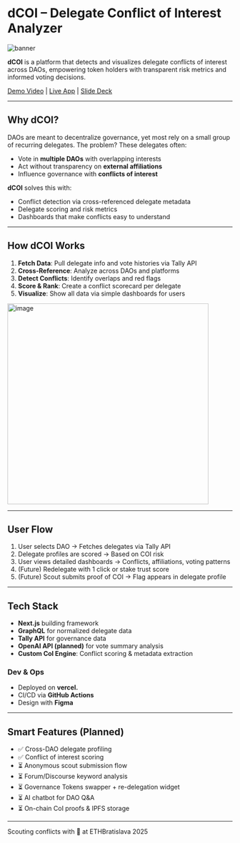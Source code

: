 # dCOI – Delegate Conflict of Interest Analyzer

![banner](https://github.com/user-attachments/assets/0aa62b19-182d-410b-801f-a66ecb8b7643)

**dCOI** is a platform that detects and visualizes delegate conflicts of interest across DAOs, empowering token holders with transparent risk metrics and informed voting decisions.

[Demo Video]() | [Live App](https://dcoi.vercel.app) | [Slide Deck](https://github.com/hadzija7/dcoi/blob/main/slide-deck.md)

---

## Why dCOI?

DAOs are meant to decentralize governance, yet most rely on a small group of recurring delegates. The problem? These delegates often:

- Vote in **multiple DAOs** with overlapping interests
- Act without transparency on **external affiliations**
- Influence governance with **conflicts of interest**

**dCOI** solves this with:

- Conflict detection via cross-referenced delegate metadata
- Delegate scoring and risk metrics
- Dashboards that make conflicts easy to understand

---

## How dCOI Works

1. **Fetch Data**: Pull delegate info and vote histories via Tally API
2. **Cross-Reference**: Analyze across DAOs and platforms
3. **Detect Conflicts**: Identify overlaps and red flags
4. **Score & Rank**: Create a conflict scorecard per delegate
5. **Visualize**: Show all data via simple dashboards for users

<img width="450" alt="image" src="https://github.com/user-attachments/assets/ed06765a-5a30-4002-bb04-42b9a0c2f42b" />

---

## User Flow

1. User selects DAO → Fetches delegates via Tally API
2. Delegate profiles are scored → Based on COI risk
3. User views detailed dashboards → Conflicts, affiliations, voting patterns
4. (Future) Redelegate with 1 click or stake trust score
5. (Future) Scout submits proof of COI → Flag appears in delegate profile

---

## Tech Stack

- **Next.js** building framework
- **GraphQL** for normalized delegate data
- **Tally API** for governance data
- **OpenAI API (planned)** for vote summary analysis
- **Custom CoI Engine**: Conflict scoring & metadata extraction

### Dev & Ops
- Deployed on **vercel.**
- CI/CD via **GitHub Actions**
- Design with **Figma**

---

## Smart Features (Planned)

- ✅ Cross-DAO delegate profiling
- ✅ Conflict of interest scoring
- ⏳ Anonymous scout submission flow
- ⏳ Forum/Discourse keyword analysis
- ⏳ Governance Tokens swapper + re-delegation widget
- ⏳ AI chatbot for DAO Q&A
- ⏳ On-chain CoI proofs & IPFS storage

---

Scouting conflicts with 👀 at ETHBratislava 2025
